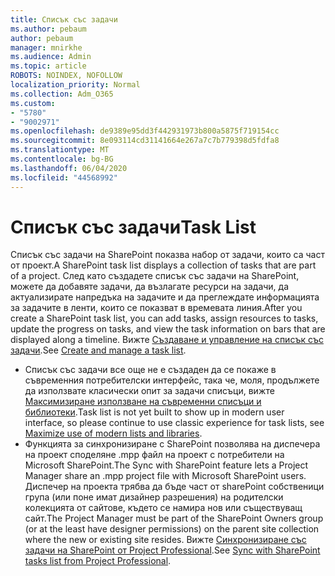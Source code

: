 ```yaml
---
title: Списък със задачи
ms.author: pebaum
author: pebaum
manager: mnirkhe
ms.audience: Admin
ms.topic: article
ROBOTS: NOINDEX, NOFOLLOW
localization_priority: Normal
ms.collection: Adm_O365
ms.custom:
- "5780"
- "9002971"
ms.openlocfilehash: de9389e95dd3f442931973b800a5875f719154cc
ms.sourcegitcommit: 8e093114cd31141664e267a7c7b779398d5fdfa8
ms.translationtype: MT
ms.contentlocale: bg-BG
ms.lasthandoff: 06/04/2020
ms.locfileid: "44568992"
---
```

# <a name="task-list"></a><span data-ttu-id="0ee9e-102">Списък със задачи</span><span class="sxs-lookup"><span data-stu-id="0ee9e-102">Task List</span></span>

<span data-ttu-id="0ee9e-103">Списък със задачи на SharePoint показва набор от задачи, които са част от проект.</span><span class="sxs-lookup"><span data-stu-id="0ee9e-103">A SharePoint task list displays a collection of tasks that are part of a project.</span></span> <span data-ttu-id="0ee9e-104">След като създадете списък със задачи на SharePoint, можете да добавяте задачи, да възлагате ресурси на задачи, да актуализирате напредъка на задачите и да преглеждате информацията за задачите в ленти, които се показват в времевата линия.</span><span class="sxs-lookup"><span data-stu-id="0ee9e-104">After you create a SharePoint task list, you can add tasks, assign resources to tasks, update the progress on tasks, and view the task information on bars that are displayed along a timeline.</span></span> <span data-ttu-id="0ee9e-105">Вижте [Създаване и управление на списък със задачи](https://support.microsoft.com/office/466ad207-46fd-4c77-9af1-41bc23cec21a).</span><span class="sxs-lookup"><span data-stu-id="0ee9e-105">See [Create and manage a task list](https://support.microsoft.com/office/466ad207-46fd-4c77-9af1-41bc23cec21a).</span></span>  

-   <span data-ttu-id="0ee9e-106">Списък със задачи все още не е създаден да се покаже в съвременния потребителски интерфейс, така че, моля, продължете да използвате класически опит за задачи списъци, вижте [Максимизиране използване на съвременни списъци и библиотеки](https://docs.microsoft.com/sharepoint/dev/transform/modernize-userinterface-lists-and-libraries).</span><span class="sxs-lookup"><span data-stu-id="0ee9e-106">Task list is not yet built to show up in modern user interface, so please continue to use classic experience for task lists, see [Maximize use of modern lists and libraries](https://docs.microsoft.com/sharepoint/dev/transform/modernize-userinterface-lists-and-libraries).</span></span>
-   <span data-ttu-id="0ee9e-107">Функцията за синхронизиране с SharePoint позволява на диспечера на проект споделяне .mpp файл на проект с потребители на Microsoft SharePoint.</span><span class="sxs-lookup"><span data-stu-id="0ee9e-107">The Sync with SharePoint feature lets a Project Manager share an .mpp project file with Microsoft SharePoint users.</span></span> <span data-ttu-id="0ee9e-108">Диспечер на проекта трябва да бъде част от sharePoint собственици група (или поне имат дизайнер разрешения) на родителски колекцията от сайтове, където се намира нов или съществуващ сайт.</span><span class="sxs-lookup"><span data-stu-id="0ee9e-108">The Project Manager must be part of the SharePoint Owners group (or at the least have designer permissions) on the parent site collection where the new or existing site resides.</span></span> <span data-ttu-id="0ee9e-109">Вижте [Синхронизиране със задачи на SharePoint от Project Professional](https://docs.microsoft.com/office/troubleshoot/project/sync-with-tasks-from-project).</span><span class="sxs-lookup"><span data-stu-id="0ee9e-109">See [Sync with SharePoint tasks list from Project Professional](https://docs.microsoft.com/office/troubleshoot/project/sync-with-tasks-from-project).</span></span>